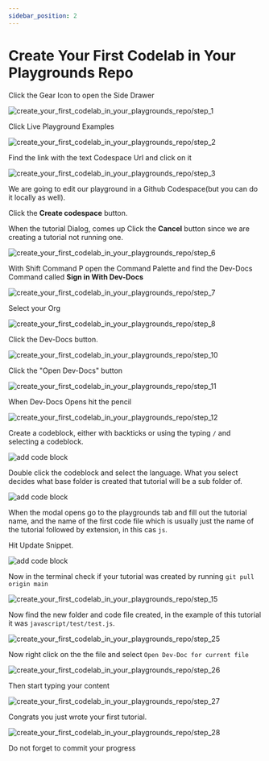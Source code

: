 ```yaml
---
sidebar_position: 2
---
```


# Create Your First Codelab in Your Playgrounds Repo

Click the Gear Icon to open the Side Drawer

![create_your_first_codelab_in_your_playgrounds_repo/step_1](/img/create_your_first_codelab_in_your_playgrounds_repo/step_1.png)

Click Live Playground Examples 

![create_your_first_codelab_in_your_playgrounds_repo/step_2](/img/create_your_first_codelab_in_your_playgrounds_repo/step_2.png)

Find the link with the text Codespace Url  and click on it

![create_your_first_codelab_in_your_playgrounds_repo/step_3](/img/create_your_first_codelab_in_your_playgrounds_repo/step_3.png)

We are going to edit our playground in a Github Codespace(but you can do it locally as well).

Click the **Create codespace** button. 

When the tutorial Dialog, comes up Click the **Cancel** button since we are creating a tutorial not running one.

![create_your_first_codelab_in_your_playgrounds_repo/step_6](/img/create_your_first_codelab_in_your_playgrounds_repo/step_6.png)

With Shift Command P open the Command Palette and find the Dev-Docs Command called **Sign in With Dev-Docs** 

![create_your_first_codelab_in_your_playgrounds_repo/step_7](/img/create_your_first_codelab_in_your_playgrounds_repo/step_7.png)

Select your Org

![create_your_first_codelab_in_your_playgrounds_repo/step_8](/img/create_your_first_codelab_in_your_playgrounds_repo/step_8.png)

Click the Dev-Docs button.

![create_your_first_codelab_in_your_playgrounds_repo/step_10](/img/create_your_first_codelab_in_your_playgrounds_repo/step_10.png)

Click the  "Open Dev-Docs" button 

![create_your_first_codelab_in_your_playgrounds_repo/step_11](/img/create_your_first_codelab_in_your_playgrounds_repo/step_11.png)

When Dev-Docs Opens hit the pencil

![create_your_first_codelab_in_your_playgrounds_repo/step_12](/img/create_your_first_codelab_in_your_playgrounds_repo/step_12.png)

Create a codeblock, either with backticks or using the typing `/` and selecting a codeblock.

![add code block](/img/create_your_first_codelab_in_your_playgrounds_repo/addcodeblock.png)

Double click the codeblock and select the language.  What you select decides what base folder is created that tutorial will be a sub folder of.

![add code block](/img/create_your_first_codelab_in_your_playgrounds_repo/selectlang.png)


When the modal opens go to the playgrounds tab and fill out the tutorial name, and the name of the first code file which is usually just the name of the tutorial followed by extension, in this cas `js`.

Hit Update Snippet.

![add code block](/img/create_your_first_codelab_in_your_playgrounds_repo/modal.png)


Now in the terminal check if your tutorial was created by running `git pull origin main`

![create_your_first_codelab_in_your_playgrounds_repo/step_15](/img/create_your_first_codelab_in_your_playgrounds_repo/step_15.png)

Now find the new folder and code file created, in the example of this tutorial it was `javascript/test/test.js`.

![create_your_first_codelab_in_your_playgrounds_repo/step_25](/img/create_your_first_codelab_in_your_playgrounds_repo/step_25.png)

Now right click on the the file and select `Open Dev-Doc for current file`

![create_your_first_codelab_in_your_playgrounds_repo/step_26](/img/create_your_first_codelab_in_your_playgrounds_repo/step_26.png)

Then start typing your content

![create_your_first_codelab_in_your_playgrounds_repo/step_27](/img/create_your_first_codelab_in_your_playgrounds_repo/step_27.png)

Congrats you just wrote your first tutorial.

![create_your_first_codelab_in_your_playgrounds_repo/step_28](/img/create_your_first_codelab_in_your_playgrounds_repo/step_28.png)
  
Do not forget to commit your progress
  